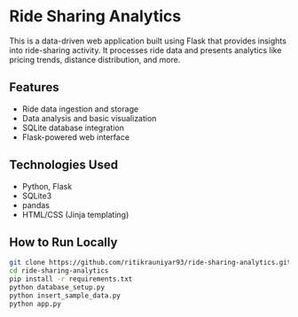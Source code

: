 # Ride Sharing Analytics

This is a data-driven web application built using Flask that provides insights into ride-sharing activity. It processes ride data and presents analytics like pricing trends, distance distribution, and more.

## Features
- Ride data ingestion and storage
- Data analysis and basic visualization
- SQLite database integration
- Flask-powered web interface

## Technologies Used
- Python, Flask
- SQLite3
- pandas
- HTML/CSS (Jinja templating)

## How to Run Locally

```bash
git clone https://github.com/ritikrauniyar93/ride-sharing-analytics.git
cd ride-sharing-analytics
pip install -r requirements.txt
python database_setup.py
python insert_sample_data.py
python app.py
